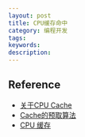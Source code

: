 ```yaml
---
layout: post
title: CPU缓存命中
category: 编程开发
tags: 
keywords: 
description: 
---
```


#### 

## Reference

* [关于CPU Cache](http://cenalulu.github.io/linux/all-about-cpu-cache/)
* [Cache的预取算法](http://staff.ustc.edu.cn/~hdrq/jsjzcyl/text/chapter5/sec3/part6/index1.htm)
* [CPU 缓存](https://wizardforcel.gitbooks.io/think-os/content/ch7.html)